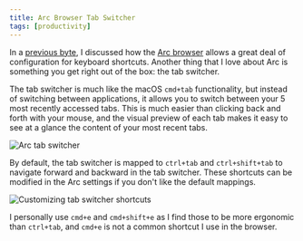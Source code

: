 ```yaml
---
title: Arc Browser Tab Switcher
tags: [productivity]
---
```


In a [previous byte](/bytes/arc-browser-shortcuts), I discussed how the
[Arc browser](https://arc.net) allows a great deal of configuration for keyboard
shortcuts. Another thing that I love about Arc is something you get right out of
the box: the tab switcher.

The tab switcher is much like the macOS `cmd+tab` functionality, but instead of
switching between applications, it allows you to switch between your 5 most
recently accessed tabs. This is much easier than clicking back and forth with
your mouse, and the visual preview of each tab makes it easy to see at a glance
the content of your most recent tabs.

![Arc tab switcher](https://github.com/mskelton/mskelton.dev/assets/25914066/fbdeb8a1-3fd0-4d2b-af7e-bb426926912a)

By default, the tab switcher is mapped to `ctrl+tab` and `ctrl+shift+tab` to
navigate forward and backward in the tab switcher. These shortcuts can be
modified in the Arc settings if you don't like the default mappings.

![Customizing tab switcher shortcuts](https://github.com/mskelton/mskelton.dev/assets/25914066/f5f7eeb9-12d9-4065-8379-fd249547fe42)

I personally use `cmd+e` and `cmd+shift+e` as I find those to be more ergonomic
than `ctrl+tab`, and `cmd+e` is not a common shortcut I use in the browser.
